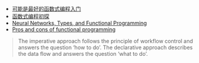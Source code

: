 * [可能是最好的函数式编程入门](https://www.jianshu.com/p/390147c78967)
* [函数式编程初探](http://www.ruanyifeng.com/blog/2012/04/functional_programming.html)
* [Neural Networks, Types, and Functional Programming](http://colah.github.io/posts/2015-09-NN-Types-FP/)
* [Pros and cons of functional programming](https://itnext.io/pros-and-cons-of-functional-programming-32cdf527e1c2)
> The imperative approach follows the principle of workflow control and answers the question ‘how to do’. The declarative approach describes the data flow and answers the question ‘what to do’.
